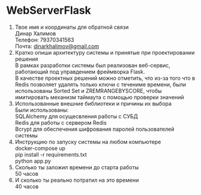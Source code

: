# WebServerFlask<br/>
1. Твое имя и координаты для обратной связи<br/>
Динар Халимов<br/>
Телефон: 79370341563<br/>
Почта: dinarkhalimov@gmail.com<br/>
2. Кратко опиши архитектуру системы и принятые при проектировании
решения<br/>
В рамках разработки системы был реализован веб-сервис, работающий под управдением фреймворка Flask.<br/>
В качестве проектных решений можно отметить, что из-за того что в Redis позволяет удалять только ключи с течениме времени, 
были использованы Sorted Set и ZREMRANGEBYSCORE, чтобы имитировать механизм таймаута с помощью проверки значений<br/>
3. Использованные внешние библиотеки и причины их выбора<br/>
Были использованы:<br/>
SQLAlchemy для осущесвления работы с СУБД<br/>
Redis для работы с сервером Redis<br/>
Bcrypt для обеспечения шифрования паролей пользователей системы<br/>
4. Инструкцию по запуску системы на любом компьютере<br/>
docker-compose up<br/>
pip install -r requirements.txt<br/>
python app.py<br/>
5. Сколько ты заложил времени до старта работы<br/>
50 часов<br/>
6. И сколько ты реально потратил на это времени<br/>
40 часов<br/>
